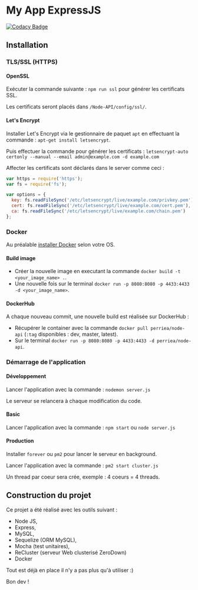 # My App ExpressJS

[![Codacy Badge](https://api.codacy.com/project/badge/Grade/f6c1038be450483f94ed950c45b0a3f3)](https://www.codacy.com/app/a.perrier89/node-api?utm_source=github.com&utm_medium=referral&utm_content=perriea/node-api&utm_campaign=badger)

## Installation

### TLS/SSL (HTTPS)

#### OpenSSL

Exécuter la commande suivante : `npm run ssl` pour générer les certificats SSL.

Les certificats seront placés dans `/Node-API/config/ssl/`.


#### Let's Encrypt

Installer Let's Encrypt via le gestionnaire de paquet `apt` en effectuant la commande : `apt-get install letsencrypt`.

Puis effectuer la commande pour générer les certificats : `letsencrypt-auto certonly --manual --email admin@example.com -d example.com`

Affecter les certificats sont déclarés dans le server comme ceci :

``` js
var https = require('https');
var fs = require('fs');

var options = {
  key: fs.readFileSync('/etc/letsencrypt/live/example.com/privkey.pem'),
  cert: fs.readFileSync('/etc/letsencrypt/live/example.com/cert.pem'),
  ca: fs.readFileSync('/etc/letsencrypt/live/example.com/chain.pem')
};
```


### Docker

Au préalable [installer Docker](https://docs.docker.com/engine/installation/) selon votre OS. 

#### Build image

* Créer la nouvelle image en executant la commande `docker build -t <your_image_name> .`.
* Une nouvelle fois sur le terminal `docker run -p 8080:8080 -p 4433:4433 -d <your_image_name>`.


#### DockerHub

A chaque nouveau commit, une nouvelle build est réalisée sur DockerHub :
* Récupérer le container avec la commande `docker pull perriea/node-api` (`:tag` disponibles : dev, master, latest).
* Sur le terminal `docker run -p 8080:8080 -p 4433:4433 -d perriea/node-api`.


### Démarrage de l'application

#### Développement

Lancer l'application avec la commande : `nodemon server.js`

Le serveur se relancera à chaque modification du code.


#### Basic

Lancer l'application avec la commande : `npm start` ou `node server.js`


#### Production

Installer `forever` ou `pm2` pour lancer le serveur en background.

Lancer l'application avec la commande : `pm2 start cluster.js`

Un thread par coeur sera crée, exemple : 4 coeurs = 4 threads.


## Construction du projet

Ce projet a été réalisé avec les outils suivant :
* Node JS,
* Express,
* MySQL,
* Sequelize (ORM MySQL),
* Mocha (test unitaires),
* ReCluster (serveur Web clusterisé ZeroDown)
* Docker


Tout est déjà en place il n'y a pas plus qu'à utiliser :)

Bon dev !